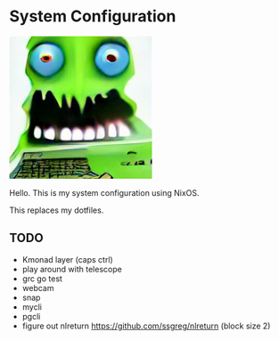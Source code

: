 # System Configuration

![monster computer](mc.jpeg)

Hello. This is my system configuration using NixOS.

This replaces my dotfiles.

## TODO

- Kmonad layer (caps ctrl)
- play around with telescope
- grc go test
- webcam
- snap
- mycli
- pgcli
- figure out nlreturn https://github.com/ssgreg/nlreturn (block size 2)
